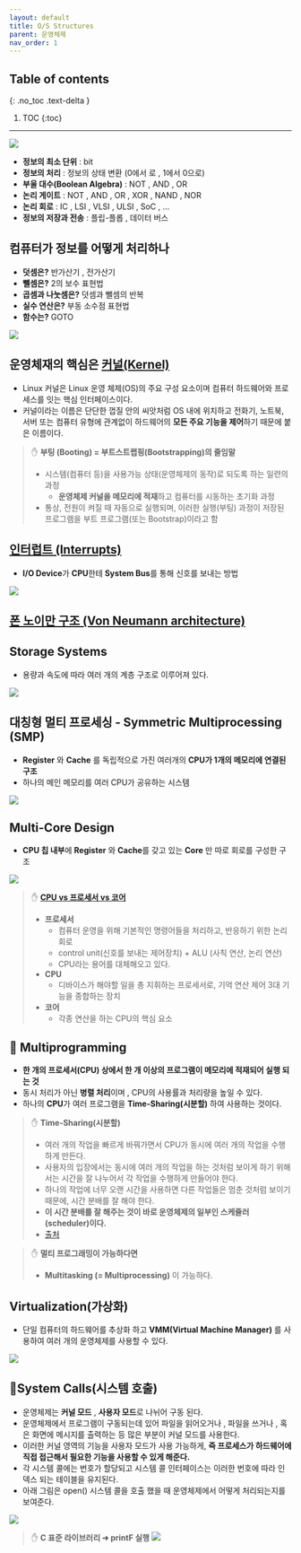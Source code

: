 ```yaml
---
layout: default
title: O/S Structures
parent: 운영체제
nav_order: 1
---
```

## Table of contents
{: .no_toc .text-delta }

1. TOC
{:toc}
---

![](../../assets/images/operating-system/OS-Structure/7.png)


- **정보의 최소 단위** : bit
- **정보의 처리** : 정보의 상태 변환 (0에서 로 , 1에서 0으로)
- **부울 대수(Boolean Algebra)** : NOT , AND , OR
- **논리 게이트** : NOT , AND , OR , XOR , NAND , NOR
- **논리 회로** : IC , LSI , VLSI , ULSI , SoC , ...
- **정보의 저장과 전송** : 플립-플롭 , 데이터 버스

## **컴퓨터가 정보를 어떻게 처리하나**

- **덧셈은?** 반가산기 , 전가산기
- **뺄셈은?** 2의 보수 표현법
- **곱셈과 나눗셈은?** 덧셈과 뺄셈의 반복
- **실수 연산은?** 부동 소수점 표현법
- **함수는?** GOTO

![](../../assets/images/operating-system/OS-Structure/1.png)

## **운영체재의 핵심은 [커널(Kernel)](https://www.redhat.com/ko/topics/linux/what-is-the-linux-kernel)**
- Linux 커널은 Linux 운영 체제(OS)의 주요 구성 요소이며 컴퓨터 하드웨어와 프로세스를 잇는 핵심 인터페이스이다.
- 커널이라는 이름은 단단한 껍질 안의 씨앗처럼 OS 내에 위치하고 전화기, 노트북, 서버 또는 컴퓨터 유형에 관계없이 하드웨어의 **모든 주요 기능을 제어**하기 때문에 붙은 이름이다.

> ✋ **부팅 (Booting) =  부트스트랩핑(Bootstrapping)의 줄임말**
> - 시스템(컴퓨터 등)을 사용가능 상태(운영체제의 동작)로 되도록 하는 일련의 과정
>     - **운영체제 커널을 메모리에 적재**하고 컴퓨터를 시동하는 초기화 과정
> - 통상, 전원이 켜질 때 자동으로 실행되며, 이러한 실행(부팅) 과정이 저장된 프로그램을 부트 프로그램(또는 Bootstrap)이라고 함


## **[인터럽트 (Interrupts)](https://whatisthenext.tistory.com/147)**

- **I/O Device**가 **CPU**한테 **System Bus**를 통해 신호를 보내는 방법

![](../../assets/images/operating-system/OS-Structure/2.png)

## **[폰 노이만 구조 (Von Neumann architecture)](https://velog.io/@ckstn0777/%EC%BB%B4%ED%93%A8%ED%84%B0-%EA%B5%AC%EC%A1%B0)**


## **Storage Systems**

- 용량과 속도에 따라 여러 개의 계층 구조로 이루어져 있다.

![](../../assets/images/operating-system/OS-Structure/3.png)


## **대칭형 멀티 프로세싱 - Symmetric Multiprocessing (SMP)**
- **Register** 와 **Cache** 를 독립적으로 가진 여러개의 **CPU가 1개의 메모리에 연결된 구조**
- 하나의 메인 메모리를 여러 CPU가 공유하는 시스템

![](../../assets/images/operating-system/OS-Structure/4.png)

## **Multi-Core Design**
- **CPU 칩 내부**에 **Register** 와 **Cache**를 갖고 있는 **Core** 만 따로 회로를 구성한 구조

![](../../assets/images/operating-system/OS-Structure/5.png)

> ✋ **[CPU vs 프로세서 vs 코어](https://velog.io/@nnnyeong/OS-%EB%A9%80%ED%8B%B0%ED%94%84%EB%A1%9C%EC%84%B8%EC%8A%A4-%EB%A9%80%ED%8B%B0%EC%8A%A4%EB%A0%88%EB%93%9C-%EB%A9%80%ED%8B%B0-%ED%94%84%EB%A1%9C%EA%B7%B8%EB%9E%98%EB%B0%8D-%EB%A9%80%ED%8B%B0%ED%94%84%EB%A1%9C%EC%84%B8%EC%8A%A4-%EB%A9%80%ED%8B%B0%EC%8A%A4%EB%A0%88%EB%93%9C%EC%97%90%EC%84%9C%EC%9D%98-%EB%8D%B0%EC%9D%B4%ED%84%B0-%ED%86%B5%EC%8B%A0)**
> - **프로세서**
>   - 컴퓨터 운영을 위해 기본적인 명령어들을 처리하고, 반응하기 위한 논리 회로
>   - control unit(신호를 보내는 제어장치) + ALU (사칙 연산, 논리 연산)
>   - CPU라는 용어를 대체해오고 있다.
> - **CPU**
>   - 디바이스가 해야할 일을 총 지휘하는 프로세서로, 기억 연산 제어 3대 기능을 종합하는 장치
> - **코어**
>   - 각종 연산을 하는 CPU의 핵심 요소

## **📌 Multiprogramming**

- **한 개의 프로세서(CPU) 상에서 한 개 이상의 프로그램이 메모리에 적재되어 실행 되는 것**
- 동시 처리가 아닌 **병렬 처리**이며 , CPU의 사용률과 처리량을 높일 수 있다.
- 하나의 **CPU**가 여러 프로그램을 **Time-Sharing(시분할)** 하여 사용하는 것이다.

> ✋ **Time-Sharing(시분할)**
> - 여러 개의 작업을 빠르게 바꿔가면서 CPU가 동시에 여러 개의 작업을 수행하게 만든다.
> - 사용자의 입장에서는 동시에 여러 개의 작업을 하는 것처럼 보이게 하기 위해서는 시간을 잘 나누어서 각 작업을 수행하게 만들어야 한다.
> - 하나의 작업에 너무 오랜 시간을 사용하면 다른 작업들은 멈춘 것처럼 보이기 때문에, 시간 분배를 잘 해야 한다.
> - **이 시간 분배를 잘 해주는 것이 바로 운영체제의 일부인 스케쥴러(scheduler)이다.**
> - [출처](https://neos518.tistory.com/112)

> ✋ **멀티 프로그래밍이 가능하다면**
> - **Multitasking (= Multiprocessing)** 이 가능하다.


## **Virtualization(가상화)**

- 단일 컴퓨터의 하드웨어를 추상화 하고 **VMM(Virtual Machine Manager)** 를 사용하여 여러 개의 운영체제를 사용할 수 있다.

![](../../assets/images/operating-system/OS-Structure/6.png)

## **📌System Calls(시스템 호출)**
- 운영체제는 **커널 모드** , **사용자 모드**로 나뉘어 구동 된다.
- 운영체제에서 프로그램이 구동되는데 있어 파일을 읽어오거나 , 파일을 쓰거나 , 혹은 화면에 메시지를 출력하는 등 많은 부분이 커널 모드를 사용한다.
- 이러한 커널 영역의 기능을 사용자 모드가 사용 가능하게, **즉 프로세스가 하드웨어에 직접 접근해서 필요한 기능을 사용할 수 있게 해준다.**
- 각 시스템 콜에는 번호가 할당되고 시스템 콜 인터페이스는 이러한 번호에 따라 인덱스 되는 테이블을 유지된다.
- 아래 그림은 open() 시스템 콜을 호출 했을 때 운영체제에서 어떻게 처리되는지를 보여준다.

![](../../assets/images/operating-system/OS-Structure/8.png)

> ✋ **C 표준 라이브러리 ➜ printF 실행**
> ![](../../assets/images/operating-system/OS-Structure/9.png)
